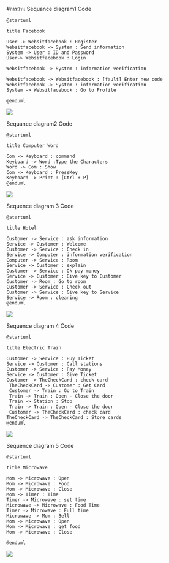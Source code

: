 #การบ้าน 
Sequance diagram1
Code
```
@startuml

title Facebook

User -> Websitfacebook : Register
Websitfacebook -> System : Send information
System -> User : ID and Password
User-> Websitfacebook : Login

Websitfacebook -> System : information verification

Websitfacebook -> Websitfacebook : [fault] Enter new code 
Websitfacebook -> System : information verification
System -> Websitfacebook : Go to Profile

@enduml
```
<img src="http://www.plantuml.com/plantuml/img/dP2z2i9048JxVOfz0LyWXQJm1y4YA68X5fTaBonURk5kO_3jFM90CS72TcTsFcRog2Perpe0PNM46rDHAN83E4KAk5ZYcSh8QiSxPdYWXgDIW2ybUO-F9BJ9SoHV8tiheJNAuc5KacV8pN2tGfCyXOcnbr0Fk3dQNXhsy8lrWS4x1RPSlPWpJvFuYpMTqokkVMg4ddgif2RyY_VkEC5i1LMm26BP4K2UvacZFm40">

Sequance diagram2
Code

```
@startuml

title Computer Word

Com -> Keyboard : command
Keyboard -> Word :Type the Characters 
Word -> Com : Show
Com -> Keyboard : PressKey
Keyboard -> Print : [Ctrl + P]
@enduml

```
<img src="http://www.plantuml.com/plantuml/img/ROwz2i9048JxVOhfnHUuGW8fRGuKBCJYp2rSu7x2tWR9sxkn40JBcM_ucA5h45rB9j9PCsDiPLcL1RScaSWYZYUSUNks814EKoibr4ZVol2-XRjk2qEJELAGC9caWpx89hl8uPBQwu_J2_Tk-KVgPQvgy3wgP1pW7pHmZVRr3G00">

Sequence diagram 3 
Code 

```
@startuml

title Hotel

Customer -> Service : ask information
Service -> Customer : Welcome
Customer -> Service : Check in 
Service -> Computer : information verification 
Computer -> Service : Room
Service -> Customer : explain
Customer -> Service : Ok pay money
Service -> Customer : Give key to Customer
Customer -> Room : Go to room 
Customer -> Service : Check out
Customer -> Service : Give key to Service
Service -> Room : cleaning
@enduml
```
<img src="http://www.plantuml.com/plantuml/img/VL4x3i8m3Drp2b-02tH0bJh0XWG3SnHSi9h4LUfKxUr9e5Jj4BOy-_sir8Fe8D5PfOJ48fnPC84c3i8E0noESCCmaa6eG0yTa6yvE2t4NlqsYRGAAhYZDUbPy6XUQB8BxDJi-YWVzSOVHWpKala2jP9sVbTcLoY2Ksyr-KAHImUzdi6nnxbWSA8HeSCPXDVnpYs7PnvdHiZWxzKSfR3V9YtJRQSbnrZKdlnJrUWVwTFU">

Sequence diagram 4 
Code 
```
@startuml

title Electric Train

Customer -> Service : Buy Ticket
Service -> Customer : Call stations
Customer -> Service : Pay Money
Service -> Customer : Give Ticket
Customer -> TheCheckCard : check card
 TheCheckCard -> Customer : Get Card
 Customer -> Train : Go to Train
 Train -> Train : Open - Close the door
 Train -> Station : Stop
 Train -> Train : Open - Close the door
 Customer -> TheCheckCard : check card
TheCheckCard -> TheCheckCard : Store cards
@enduml

```
<img src="http://www.plantuml.com/plantuml/img/ZP512eCm44NtESLSe1TmKQIXT5LQq0k4E60mPcGo2jw-qMfHeU0kC__nXa_oA8QbRxrIuiGZt3rQOMUXPEE2KhgFGYqoNAvG80_E8cHmwqSedMrGrBfC-O_DG1ll8Rd5KOX_96ypmfC2ZdyS3pVWUcLhA6lKDTf66wuIPgSts3IeVNImeO2UePrhQZcb149BvsMvILyTfXcqfuWWDK95n1kk-1PDP27KdHUSQtKiTI3JISQPZ2h7KANF_000">

Sequence diagram 5 
Code 
```
@startuml

title Microwave

Mom -> Microwave : Open 
Mom -> Microwave : Food
Mom -> Microwave : Close
Mom -> Timer : Time
Timer -> Microwave : set time
Microwave -> Microwave : Food Time
Timer -> Microwave : Full time
Microwave -> Mom : Bell 
Mom -> Microwave : Open
Mom -> Microwave : get food
Mom -> Microwave : Close

@enduml

```

<img src="http://www.plantuml.com/plantuml/img/SoWkIImgAStDuU8goIp9ILNmpKmkoYzFB4lbulBDprNGjKE8A5Wf-1UavYbWat3Bpq_19kwSar-S2fC8oSnDBG8AWcWk20TDUN5gYK89I1OXYCKYF0QubURaO3C1w00h1QTKe2GkRs4JJmSw9mslpxWSKlDIWC470000">
